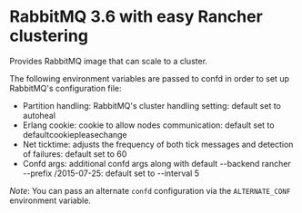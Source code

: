 RabbitMQ 3.6 with easy Rancher clustering
===
Provides RabbitMQ image that can scale to a cluster.

The following environment variables are passed to confd in order to set up RabbitMQ's configuration file:

* Partition handling: RabbitMQ's cluster handling setting: default set to autoheal
* Erlang cookie: cookie to allow nodes communication: default set to defaultcookiepleasechange
* Net ticktime: adjusts the frequency of both tick messages and detection of failures: default set to 60
* Confd args: additional confd args along with default --backend rancher --prefix /2015-07-25: default set to --interval 5

*Note*: You can pass an alternate `confd` configuration via the `ALTERNATE_CONF` environment variable.
